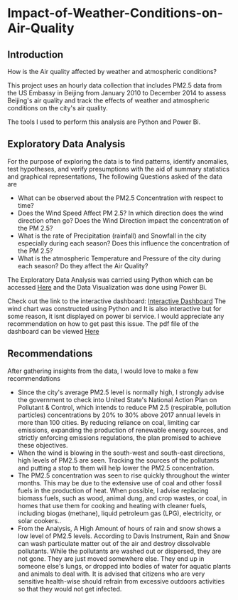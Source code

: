 # Impact-of-Weather-Conditions-on-Air-Quality

## Introduction
How is the Air quality affected by weather and atmospheric conditions?

This project uses an hourly data collection that includes PM2.5 data from the US Embassy in Beijing from January 2010 to December 2014 to assess Beijing's air quality and track the effects of weather and atmospheric conditions on the city's air quality.

The tools I used to perform this analysis are Python and Power Bi.

## Exploratory Data Analysis
For the purpose of exploring the data is to find patterns, identify anomalies, test hypotheses, and verify presumptions with the aid of summary statistics and graphical representations, The following Questions asked of the data are
- What can be observed about the PM2.5 Concentration with respect to time?
- Does the Wind Speed Affect PM 2.5? In which direction does the wind direction often go? Does the Wind Direction impact the concentration of the PM 2.5?
- What is the rate of Precipitation (rainfall) and Snowfall in the city especially during each season? Does this influence the concentration of the PM 2.5?
- What is the atmospheric Temperature and Pressure of the city during each season? Do they affect the Air Quality?

The Exploratory Data Analysis was carried using Python which can be accessed [Here](https://github.com/Ebuka456/Impact-of-Weather-Conditions-on-Air-Quality/blob/main/Weather%20Data/Impact%20of%20Weather%20Conditions%20on%20Air%20Quality-%20Exploratory%20Data%20Analysis.ipynb) and the Data Visualization was done using Power Bi. 

Check out the link to the interactive dashboard: [Interactive Dashboard](https://app.powerbi.com/view?r=eyJrIjoiMGJkNTc4ZGUtNTU3MS00NmY1LWIxYmYtNDQzYmViM2U1ZjkzIiwidCI6IjUwZDA2MjZhLTcwN2UtNDk2ZC1iOGU1LTIwYjk1NzA5MTYzZSJ9)
The wind chart was constructed using Python and It is also interactive but for some reason, it isnt displayed on power bi service. I would appreciate any recommendation on how to get past this issue. The pdf file of the dashboard can be viewed [Here](https://github.com/Ebuka456/Impact-of-Weather-Conditions-on-Air-Quality/blob/main/Weather%20Data/Impact%20of%20Weather%20Conditions%20Dashboard.pdf)

## Recommendations 
After gathering insights from the data, I would love to make a few recommendations
- Since the city's average PM2.5 level is normally high, I strongly advise the government to check into United State's National Action Plan on Pollutant & Control, which intends to reduce PM 2.5 (respirable, pollution particles) concentrations by 20% to 30% above 2017 annual levels in more than 100 cities. By reducing reliance on coal, limiting car emissions, expanding the production of renewable energy sources, and strictly enforcing emissions regulations, the plan promised to achieve these objectives.
- When the wind is blowing in the south-west and south-east directions, high levels of PM2.5 are seen. Tracking the sources of the pollutants and putting a stop to them will help lower the PM2.5 concentration.
- The PM2.5 concentration was seen to rise quickly throughout the winter months. This may be due to the extensive use of coal and other fossil fuels in the production of heat. When possible, I advise replacing biomass fuels, such as wood, animal dung, and crop wastes, or coal, in homes that use them for cooking and heating with cleaner fuels, including biogas (methane), liquid petroleum gas (LPG), electricity, or solar cookers..
- From the Analysis, A High Amount of hours of rain and snow shows a low level of PM2.5 levels. According to Davis Instrument, Rain and Snow can wash particulate matter out of the air and destroy dissolvable pollutants. While the pollutants are washed out or dispersed, they are not gone. They are just moved somewhere else. They end up in someone else's lungs, or dropped into bodies of water for aquatic plants and animals to deal with. It is advised that citizens who are very sensitive health-wise should refrain from excessive outdoors activities so that they would not get infected.
